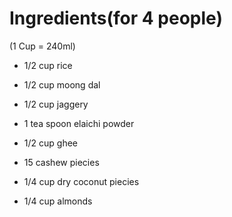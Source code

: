 # Ingredients(for 4 people)

(1 Cup = 240ml)

* 1/2 cup rice

* 1/2 cup moong dal

* 1/2 cup jaggery

* 1 tea spoon elaichi powder

* 1/2 cup ghee

* 15 cashew piecies

* 1/4 cup dry coconut piecies

* 1/4 cup almonds
  
